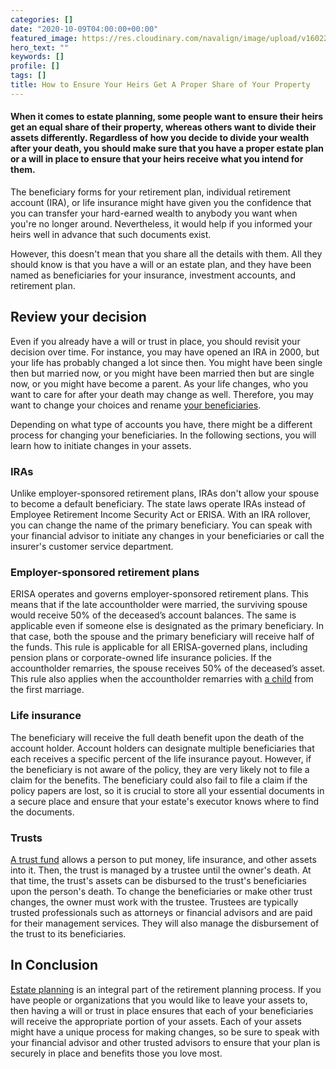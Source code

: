 ```yaml
---
categories: []
date: "2020-10-09T04:00:00+00:00"
featured_image: https://res.cloudinary.com/navalign/image/upload/v1602264424/dominik-lange-JpWtmyjMI30-unsplash_codwjf.jpg
hero_text: ""
keywords: []
profile: []
tags: []
title: How to Ensure Your Heirs Get A Proper Share of Your Property
---
```

#### When it comes to estate planning, some people want to ensure their heirs get an equal share of their property, whereas others want to divide their assets differently. Regardless of how you decide to divide your wealth after your death, you should make sure that you have a proper estate plan or a will in place to ensure that your heirs receive what you intend for them.

The beneficiary forms for your retirement plan, individual retirement account (IRA), or life insurance might have given you the confidence that you can transfer your hard-earned wealth to anybody you want when you're no longer around. Nevertheless, it would help if you informed your heirs well in advance that such documents exist.

However, this doesn't mean that you share all the details with them. All they should know is that you have a will or an estate plan, and they have been named as beneficiaries for your insurance, investment accounts, and retirement plan.

## Review your decision

Even if you already have a will or trust in place, you should revisit your decision over time. For instance, you may have opened an IRA in 2000, but your life has probably changed a lot since then. You might have been single then but married now, or you might have been married then but are single now, or you might have become a parent. As your life changes, who you want to care for after your death may change as well. Therefore, you may want to change your choices and rename [your beneficiaries](https://navalign.com/updates/choosing-a-beneficiary-for-your-ira-or-401-k/).

Depending on what type of accounts you have, there might be a different process for changing your beneficiaries. In the following sections, you will learn how to initiate changes in your assets.

### IRAs

Unlike employer-sponsored retirement plans, IRAs don't allow your spouse to become a default beneficiary. The state laws operate IRAs instead of Employee Retirement Income Security Act or ERISA. With an IRA rollover, you can change the name of the primary beneficiary. You can speak with your financial advisor to initiate any changes in your beneficiaries or call the insurer's customer service department.

### Employer-sponsored retirement plans

ERISA operates and governs employer-sponsored retirement plans. This means that if the late accountholder were married, the surviving spouse would receive 50% of the deceased’s account balances. The same is applicable even if someone else is designated as the primary beneficiary. In that case, both the spouse and the primary beneficiary will receive half of the funds. This rule is applicable for all ERISA-governed plans, including pension plans or corporate-owned life insurance policies. If the accountholder remarries, the spouse receives 50% of the deceased’s asset. This rule also applies when the accountholder remarries with [a child](https://navalign.com/updates/how-to-help-your-kids-become-money-masters/) from the first marriage.

### Life insurance

The beneficiary will receive the full death benefit upon the death of the account holder. Account holders can designate multiple beneficiaries that each receives a specific percent of the life insurance payout. However, if the beneficiary is not aware of the policy, they are very likely not to file a claim for the benefits. The beneficiary could also fail to file a claim if the policy papers are lost, so it is crucial to store all your essential documents in a secure place and ensure that your estate's executor knows where to find the documents.

### Trusts

[A trust fund](https://navalign.com/updates/trust-basics-what-you-need-to-know-about-creating-a-trust/) allows a person to put money, life insurance, and other assets into it. Then, the trust is managed by a trustee until the owner's death. At that time, the trust's assets can be disbursed to the trust's beneficiaries upon the person's death. To change the beneficiaries or make other trust changes, the owner must work with the trustee. Trustees are typically trusted professionals such as attorneys or financial advisors and are paid for their management services. They will also manage the disbursement of the trust to its beneficiaries.

## In Conclusion

[Estate planning](https://wealth.emaplan.com/ema/LeadGen/Welcome/560319dc-03cb-46ea-a71f-51406621ae83?ema/ria/1080financial) is an integral part of the retirement planning process. If you have people or organizations that you would like to leave your assets to, then having a will or trust in place ensures that each of your beneficiaries will receive the appropriate portion of your assets. Each of your assets might have a unique process for making changes, so be sure to speak with your financial advisor and other trusted advisors to ensure that your plan is securely in place and benefits those you love most.